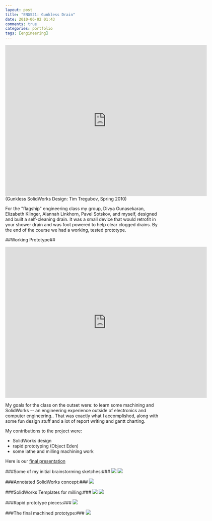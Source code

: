 ```yaml
---
layout: post
title: "ENGS21: Gunkless Drain"
date: 2010-06-02 01:43
comments: true
categories: portfolio 
tags: [engineering]
---
```


<iframe width="640" height="480" src="http://www.youtube.com/embed/Wk0fobSn1PY?rel=0&amp;hd=1" frameborder="0" allowfullscreen></iframe>
(Gunkless SolidWorks Design: Tim Tregubov,  Spring 2010)

For the "flagship" engineering class my group, Divya Gunasekaran, Elizabeth Klinger, Alannah Linkhorn, Pavel Sotskov, and myself, designed and built a self-cleaning drain. It was a small device that would retrofit in your shower drain and was foot powered to help clear clogged drains.  By the end of the course we had a working, tested prototype.  

<!--more-->


##Working Prototype##


<iframe width="640" height="480" src="http://www.youtube.com/embed/EyW0I3QAJUw?rel=0" frameborder="0" allowfullscreen></iframe>

My goals for the class on the outset were: to learn some machining and SolidWorks -- an engineering experience outside of electronics and computer engineering.. That was exactly what I accomplished, along with some fun design stuff and a lot of report writing and gantt charting.  
 
My contributions to the project were:

* SolidWorks design
* rapid prototyping (Object Eden)
* some lathe and milling machining work

Here is our [final presentation](https://s3.amazonaws.com/timofei7portfolio/ENGS21/ENGS+Presentation+Final.ppt)


###Some of my initial brainstorming sketches:###
![](https://s3.amazonaws.com/timofei7portfolio/ENGS21/Slide1.jpg)
![](https://s3.amazonaws.com/timofei7portfolio/ENGS21/testdev.jpg)

###Annotated SolidWorks concept:###
![](https://s3.amazonaws.com/timofei7portfolio/ENGS21/colored2.png)

###SolidWorks Templates for milling:###
![](https://s3.amazonaws.com/timofei7portfolio/ENGS21/Scan10001.JPG)
![](https://s3.amazonaws.com/timofei7portfolio/ENGS21/Scan10002.JPG)

###Rapid prototype pieces:###
![](https://s3.amazonaws.com/timofei7portfolio/ENGS21/IMG_3115.jpg)

###The final machined prototype:###
![](https://s3.amazonaws.com/timofei7portfolio/ENGS21/IMG_3119.jpg)
